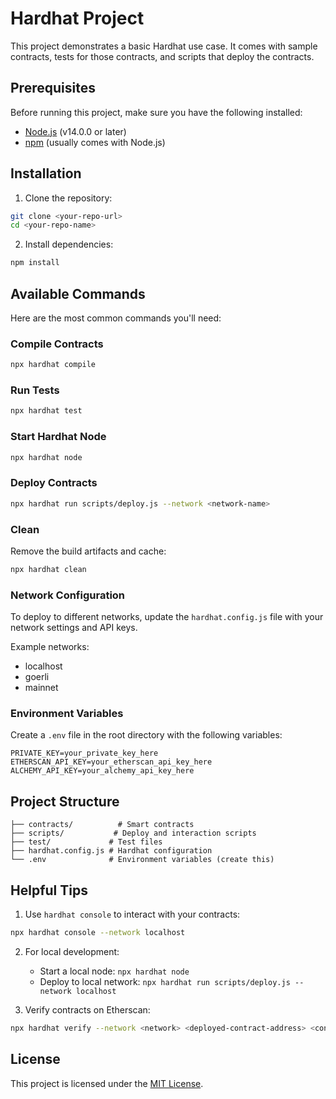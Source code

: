 # Hardhat Project

This project demonstrates a basic Hardhat use case. It comes with sample contracts, tests for those contracts, and scripts that deploy the contracts.

## Prerequisites

Before running this project, make sure you have the following installed:
- [Node.js](https://nodejs.org/) (v14.0.0 or later)
- [npm](https://www.npmjs.com/) (usually comes with Node.js)

## Installation

1. Clone the repository:
```bash
git clone <your-repo-url>
cd <your-repo-name>
```

2. Install dependencies:
```bash
npm install
```

## Available Commands

Here are the most common commands you'll need:

### Compile Contracts
```bash
npx hardhat compile
```

### Run Tests
```bash
npx hardhat test
```

### Start Hardhat Node
```bash
npx hardhat node
```

### Deploy Contracts
```bash
npx hardhat run scripts/deploy.js --network <network-name>
```

### Clean
Remove the build artifacts and cache:
```bash
npx hardhat clean
```

### Network Configuration
To deploy to different networks, update the `hardhat.config.js` file with your network settings and API keys.

Example networks:
- localhost
- goerli
- mainnet

### Environment Variables
Create a `.env` file in the root directory with the following variables:
```
PRIVATE_KEY=your_private_key_here
ETHERSCAN_API_KEY=your_etherscan_api_key_here
ALCHEMY_API_KEY=your_alchemy_api_key_here
```

## Project Structure

```
├── contracts/          # Smart contracts
├── scripts/           # Deploy and interaction scripts
├── test/             # Test files
├── hardhat.config.js # Hardhat configuration
└── .env              # Environment variables (create this)
```

## Helpful Tips

1. Use `hardhat console` to interact with your contracts:
```bash
npx hardhat console --network localhost
```

2. For local development:
   - Start a local node: `npx hardhat node`
   - Deploy to local network: `npx hardhat run scripts/deploy.js --network localhost`

3. Verify contracts on Etherscan:
```bash
npx hardhat verify --network <network> <deployed-contract-address> <constructor-arguments>
```

## License

This project is licensed under the [MIT License](LICENSE). 